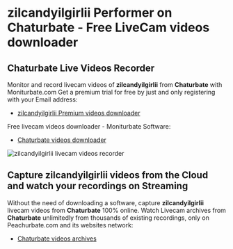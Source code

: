 # zilcandyilgirlii Performer on Chaturbate - Free LiveCam videos downloader

## Chaturbate Live Videos Recorder

Monitor and record livecam videos of **zilcandyilgirlii** from **Chaturbate** with Moniturbate.com
Get a premium trial for free by just and only registering with your Email address:
* [zilcandyilgirlii Premium videos downloader](https://moniturbate.com/request-demo-licence-key.html)

Free livecam videos downloader - Moniturbate Software:
* [Chaturbate videos downloader](https://moniturbate.com/moniturbate-download-software.html)

![zilcandyilgirlii livecam videos recorder](https://peachurnet.com/templates/moniturbate-software.png)


## Capture zilcandyilgirlii videos from the Cloud and watch your recordings on Streaming

Without the need of downloading a software, capture **zilcandyilgirlii** livecam videos from **Chaturbate** 100% online.
Watch Livecam archives from **Chaturbate** unlimitedly from thousands of existing recordings, only on Peachurbate.com and its websites network:
* [Chaturbate videos archives](https://peachurnet.com/)